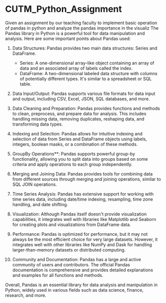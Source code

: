 # CUTM_Python_Assignment

Given an assignment by our teaching faculty to implement basic operation of pandas in python and analyze the pandas importance in the visualiz
The Pandas library in Python is a powerful tool for data manipulation and analysis.
Here are some important points about Pandas used:

1. Data Structures: Pandas provides two main data structures: Series and DataFrame. 
   - Series: A one-dimensional array-like object containing an array of data and an associated array of labels called the index.
   - DataFrame: A two-dimensional labeled data structure with columns of potentially different types. It's similar to a spreadsheet or SQL table.

2. Data Input/Output: Pandas supports various file formats for data input and output, including CSV, Excel, JSON, SQL databases, and more.

3. Data Cleaning and Preparation: Pandas provides functions and methods to clean, preprocess, and prepare data for analysis. This includes handling missing data, removing duplicates, reshaping data, and transforming data types.

4. Indexing and Selection: Pandas allows for intuitive indexing and selection of data from Series and DataFrame objects using labels, integers, boolean masks, or a combination of these methods.

5. GroupBy Operations**: Pandas supports powerful group-by functionality, allowing you to split data into groups based on some criteria and apply operations to each group independently.

6. Merging and Joining Data: Pandas provides tools for combining data from different sources through merging and joining operations, similar to SQL JOIN operations.

7. Time Series Analysis: Pandas has extensive support for working with time series data, including date/time indexing, resampling, time zone handling, and date shifting.

8. Visualization: Although Pandas itself doesn't provide visualization capabilities, it integrates well with libraries like Matplotlib and Seaborn for creating plots and visualizations from DataFrame data.

9. Performance: Pandas is optimized for performance, but it may not always be the most efficient choice for very large datasets. However, it integrates well with other libraries like NumPy and Dask for handling larger-than-memory datasets or distributed computing.

10. Community and Documentation: Pandas has a large and active community of users and contributors. The official Pandas documentation is comprehensive and provides detailed explanations and examples for all functions and methods.

Overall, Pandas is an essential library for data analysis and manipulation in Python, widely used in various fields such as data science, finance, research, and more.
